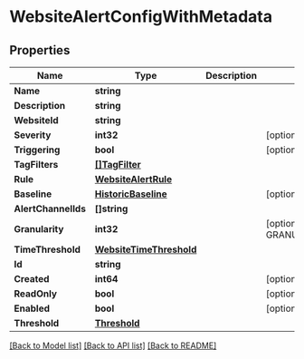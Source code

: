 # WebsiteAlertConfigWithMetadata

## Properties

Name | Type | Description | Notes
------------ | ------------- | ------------- | -------------
**Name** | **string** |  | 
**Description** | **string** |  | 
**WebsiteId** | **string** |  | 
**Severity** | **int32** |  | [optional] 
**Triggering** | **bool** |  | [optional] 
**TagFilters** | [**[]TagFilter**](TagFilter.md) |  | 
**Rule** | [**WebsiteAlertRule**](WebsiteAlertRule.md) |  | 
**Baseline** | [**HistoricBaseline**](HistoricBaseline.md) |  | [optional] 
**AlertChannelIds** | **[]string** |  | 
**Granularity** | **int32** |  | [optional] [default to GRANULARITY__600000]
**TimeThreshold** | [**WebsiteTimeThreshold**](WebsiteTimeThreshold.md) |  | 
**Id** | **string** |  | 
**Created** | **int64** |  | [optional] 
**ReadOnly** | **bool** |  | [optional] 
**Enabled** | **bool** |  | [optional] 
**Threshold** | [**Threshold**](Threshold.md) |  | 

[[Back to Model list]](../README.md#documentation-for-models) [[Back to API list]](../README.md#documentation-for-api-endpoints) [[Back to README]](../README.md)


